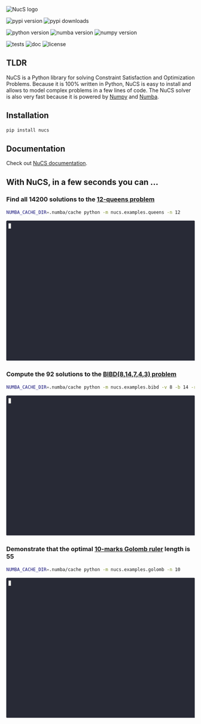 ![NucS logo](https://raw.githubusercontent.com/yangeorget/nucs/main/assets/nucs.png)


![pypi version](https://img.shields.io/pypi/v/nucs?color=blue&label=pypi%20version&logo=pypi&logoColor=white)
![pypi downloads](https://img.shields.io/pypi/dm/NUCS)

![python version](https://img.shields.io/python/required-version-toml?tomlFilePath=https%3A%2F%2Fraw.githubusercontent.com%2Fyangeorget%2Fnucs%2Fmain%2Fpyproject.toml)
![numba version](https://img.shields.io/badge/numba-v0.61-blue)
![numpy version](https://img.shields.io/badge/numpy-v2.1.3-blue)

![tests](https://github.com/yangeorget/nucs/actions/workflows/test.yml/badge.svg)
![doc](https://img.shields.io/readthedocs/nucs)
![license](https://img.shields.io/github/license/yangeorget/nucs)

## TLDR
NuCS is a Python library for solving Constraint Satisfaction and Optimization Problems.
Because it is 100% written in Python, 
NuCS is easy to install and allows to model complex problems in a few lines of code.
The NuCS solver is also very fast because it is powered by [Numpy](https://numpy.org/) and [Numba](https://numba.pydata.org/).

## Installation
```bash
pip install nucs
```
## Documentation
Check out [NuCS documentation](https://nucs.readthedocs.io/).

## With NuCS, in a few seconds you can ...
### Find all 14200 solutions to the [12-queens problem](https://www.csplib.org/Problems/prob054/)
```bash
NUMBA_CACHE_DIR=.numba/cache python -m nucs.examples.queens -n 12
```
![queens](https://raw.githubusercontent.com/yangeorget/nucs/main/assets/queens.gif)

### Compute the 92 solutions to the [BIBD(8,14,7,4,3) problem](https://www.csplib.org/Problems/prob028/)
```bash
NUMBA_CACHE_DIR=.numba/cache python -m nucs.examples.bibd -v 8 -b 14 -r 7 -k 4 -l 3
```
![bibd](https://raw.githubusercontent.com/yangeorget/nucs/main/assets/bibd.gif)

### Demonstrate that the optimal [10-marks Golomb ruler](https://www.csplib.org/Problems/prob006/) length is 55
```bash
NUMBA_CACHE_DIR=.numba/cache python -m nucs.examples.golomb -n 10
```
![golomb](https://raw.githubusercontent.com/yangeorget/nucs/main/assets/golomb.gif)


